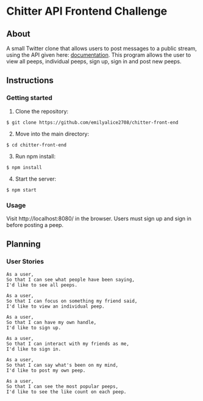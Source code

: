 # Chitter API Frontend Challenge

## About

A small Twitter clone that allows users to post messages to a public stream, using the API given here: [documentation](https://github.com/makersacademy/chitter_api_backend). This program allows the user to view all peeps, individual peeps, sign up, sign in and post new peeps.

## Instructions

### Getting started

1. Clone the repository:

```
$ git clone https://github.com/emilyalice2708/chitter-front-end
```

2. Move into the main directory:

```
$ cd chitter-front-end
```

3. Run npm install:

```
$ npm install
```

4. Start the server:

```
$ npm start
```

### Usage
Visit http://localhost:8080/ in the browser. Users must sign up and sign in before posting a peep.

## Planning

### User Stories
```
As a user,
So that I can see what people have been saying,
I'd like to see all peeps.
```
```
As a user,
So that I can focus on something my friend said,
I'd like to view an individual peep.
```
```
As a user,
So that I can have my own handle,
I'd like to sign up.
```
```
As a user,
So that I can interact with my friends as me,
I'd like to sign in.
```
```
As a user,
So that I can say what's been on my mind,
I'd like to post my own peep.
```
```
As a user,
So that I can see the most popular peeps,
I'd like to see the like count on each peep.
```
